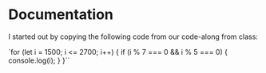 # Documentation

I started out by copying the following code from our code-along from class:

`for (let i = 1500; i <= 2700; i++) {
  if (i % 7 === 0 && i % 5 === 0) {
    console.log(i);
    }
  }`` 

 